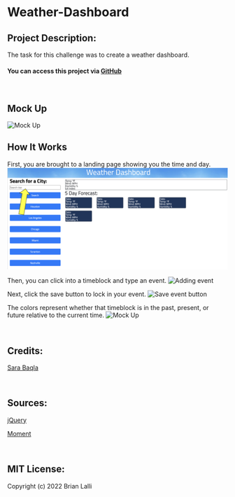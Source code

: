 # Weather-Dashboard

## Project Description:
The task for this challenge was to create a weather dashboard.

#### You can access this project via [GitHub](https://github.com/BrianLalli/Code-Quiz)

<br>

## Mock Up
![Mock Up](./assets/images/Mock%20Up.png)

## How It Works
First, you are brought to a landing page showing you the time and day.
![Landing Page](./assets/images/Landing%20Page.png)

Then, you can click into a timeblock and type an event.
![Adding event](./assets/images/Screen%20Shot%202022-07-08%20at%208.34.06%20AM.png)

Next, click the save button to lock in your event.
![Save event button](./assets/images/Save%20Button.png)

The colors represent whether that timeblock is in the past, present, or future relative to the current time.
![Mock Up](./assets/images/Screen%20Shot%202022-07-08%20at%208.31.18%20AM.png)

<br>

## Credits:
[Sara Baqla](https://github.com/missatrox44)

<br>

## Sources:
[jQuery](https://api.jquery.com/addclass/)

[Moment](ttps://momentjs.com/docs/#/displaying/)


<br>

## MIT License:

Copyright (c) 2022 Brian Lalli